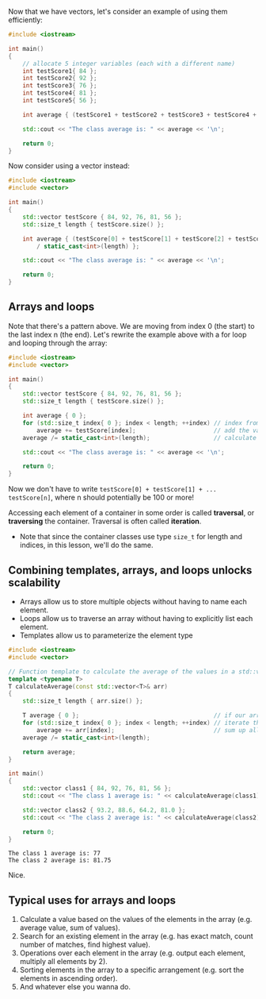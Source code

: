 Now that we have vectors, let's consider an example of using them efficiently:
```cpp
#include <iostream>

int main()
{
    // allocate 5 integer variables (each with a different name)
    int testScore1{ 84 };
    int testScore2{ 92 };
    int testScore3{ 76 };
    int testScore4{ 81 };
    int testScore5{ 56 };

    int average { (testScore1 + testScore2 + testScore3 + testScore4 + testScore5) / 5 };

    std::cout << "The class average is: " << average << '\n';

    return 0;
}
```

Now consider using a vector instead:
```cpp
#include <iostream>
#include <vector>

int main()
{
    std::vector testScore { 84, 92, 76, 81, 56 };
    std::size_t length { testScore.size() };

    int average { (testScore[0] + testScore[1] + testScore[2] + testScore[3] + testScore[4])
        / static_cast<int>(length) };

    std::cout << "The class average is: " << average << '\n';

    return 0;
}
```

## Arrays and loops

Note that there's a pattern above. We are moving from index 0 (the start) to the last index n (the end). Let's rewrite the example above with a for loop and looping through the array:
```cpp
#include <iostream>
#include <vector>

int main()
{
    std::vector testScore { 84, 92, 76, 81, 56 };
    std::size_t length { testScore.size() };

    int average { 0 };
    for (std::size_t index{ 0 }; index < length; ++index) // index from 0 to length-1
        average += testScore[index];                      // add the value of element with index `index`
    average /= static_cast<int>(length);                  // calculate the average

    std::cout << "The class average is: " << average << '\n';

    return 0;
}
```

Now we don't have to write `testScore[0] + testScore[1] + ... testScore[n]`, where n should potentially be 100 or more!

Accessing each element of a container in some order is called **traversal**, or **traversing** the container. Traversal is often called **iteration**.

- Note that since the container classes use type `size_t` for length and indices, in this lesson, we'll do the same.

## Combining templates, arrays, and loops unlocks scalability

- Arrays allow us to store multiple objects without having to name each element.
- Loops allow us to traverse an array without having to explicitly list each element.
- Templates allow us to parameterize the element type

```cpp
#include <iostream>
#include <vector>

// Function template to calculate the average of the values in a std::vector
template <typename T>
T calculateAverage(const std::vector<T>& arr)
{
    std::size_t length { arr.size() };

    T average { 0 };                                      // if our array has elements of type T, our average should of type T too
    for (std::size_t index{ 0 }; index < length; ++index) // iterate through all the elements
        average += arr[index];                            // sum up all the elements
    average /= static_cast<int>(length);

    return average;
}

int main()
{
    std::vector class1 { 84, 92, 76, 81, 56 };
    std::cout << "The class 1 average is: " << calculateAverage(class1) << '\n'; // calc average of 5 ints

    std::vector class2 { 93.2, 88.6, 64.2, 81.0 };
    std::cout << "The class 2 average is: " << calculateAverage(class2) << '\n'; // calc average of 4 doubles

    return 0;
}
```

```
The class 1 average is: 77
The class 2 average is: 81.75
```

Nice.

## Typical uses for arrays and loops

1. Calculate a value based on the values of the elements in the array (e.g. average value, sum of values).
2. Search for an existing element in the array (e.g. has exact match, count number of matches, find highest value).
3. Operations over each element in the array (e.g. output each element, multiply all elements by 2).
4. Sorting elements in the array to a specific arrangement (e.g. sort the elements in ascending order).
5. And whatever else you wanna do.



